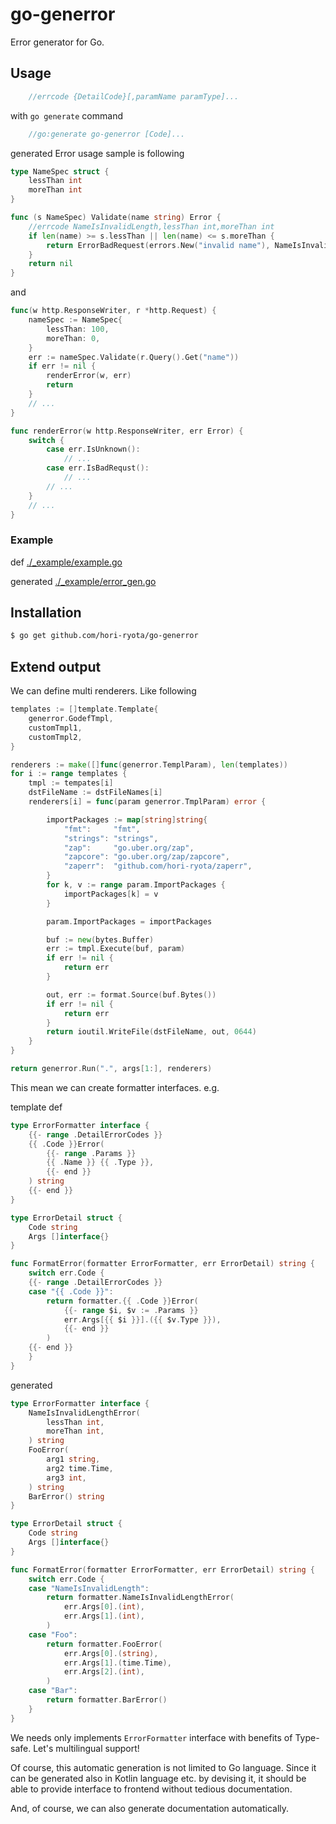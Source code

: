 # go-generror

Error generator for Go.

## Usage

```go
    //errcode {DetailCode}[,paramName paramType]...
```

with `go generate` command

```go
    //go:generate go-generror [Code]...
```

generated Error usage sample is following

```go
type NameSpec struct {
    lessThan int
    moreThan int
}

func (s NameSpec) Validate(name string) Error {
    //errcode NameIsInvalidLength,lessThan int,moreThan int
    if len(name) >= s.lessThan || len(name) <= s.moreThan {
        return ErrorBadRequest(errors.New("invalid name"), NameIsInvalidLengthError(s.lessThan, s.moreThan))
    }
    return nil
}
```

and

```go
func(w http.ResponseWriter, r *http.Request) {
    nameSpec := NameSpec{
        lessThan: 100,
        moreThan: 0,
    }
    err := nameSpec.Validate(r.Query().Get("name"))
    if err != nil {
        renderError(w, err)
        return
    }
    // ...
}

func renderError(w http.ResponseWriter, err Error) {
    switch {
        case err.IsUnknown():
            // ...
        case err.IsBadRequst():
            // ...
        // ...
    }
    // ...
}
```

### Example

def
[./_example/example.go](./_example/example.go)

generated
[./_example/error_gen.go](./_example/error_gen.go)

## Installation

```sh
$ go get github.com/hori-ryota/go-generror
```

## Extend output

We can define multi renderers. Like following

```go
templates := []template.Template{
    generror.GodefTmpl,
    customTmpl1,
    customTmpl2,
}

renderers := make([]func(generror.TemplParam), len(templates))
for i := range templates {
    tmpl := tempates[i]
    dstFileName := dstFileNames[i]
    renderers[i] = func(param generror.TmplParam) error {

        importPackages := map[string]string{
            "fmt":     "fmt",
            "strings": "strings",
            "zap":     "go.uber.org/zap",
            "zapcore": "go.uber.org/zap/zapcore",
            "zaperr":  "github.com/hori-ryota/zaperr",
        }
        for k, v := range param.ImportPackages {
            importPackages[k] = v
        }

        param.ImportPackages = importPackages

        buf := new(bytes.Buffer)
        err := tmpl.Execute(buf, param)
        if err != nil {
            return err
        }

        out, err := format.Source(buf.Bytes())
        if err != nil {
            return err
        }
        return ioutil.WriteFile(dstFileName, out, 0644)
    }
}

return generror.Run(".", args[1:], renderers)
```

This mean we can create formatter interfaces. e.g.

template def

```go
type ErrorFormatter interface {
    {{- range .DetailErrorCodes }}
    {{ .Code }}Error(
        {{- range .Params }}
        {{ .Name }} {{ .Type }},
        {{- end }}
    ) string
    {{- end }}
}

type ErrorDetail struct {
    Code string
    Args []interface{}
}

func FormatError(formatter ErrorFormatter, err ErrorDetail) string {
    switch err.Code {
    {{- range .DetailErrorCodes }}
    case "{{ .Code }}":
        return formatter.{{ .Code }}Error(
            {{- range $i, $v := .Params }}
            err.Args[{{ $i }}].({{ $v.Type }}),
            {{- end }}
        )
    {{- end }}
    }
}
```

generated

```go
type ErrorFormatter interface {
    NameIsInvalidLengthError(
        lessThan int,
        moreThan int,
    ) string
    FooError(
        arg1 string,
        arg2 time.Time,
        arg3 int,
    ) string
    BarError() string
}

type ErrorDetail struct {
    Code string
    Args []interface{}
}

func FormatError(formatter ErrorFormatter, err ErrorDetail) string {
    switch err.Code {
    case "NameIsInvalidLength":
        return formatter.NameIsInvalidLengthError(
            err.Args[0].(int),
            err.Args[1].(int),
        )
    case "Foo":
        return formatter.FooError(
            err.Args[0].(string),
            err.Args[1].(time.Time),
            err.Args[2].(int),
        )
    case "Bar":
        return formatter.BarError()
    }
}
```

We needs only implements `ErrorFormatter` interface with benefits of Type-safe. Let's multilingual support!

Of course, this automatic generation is not limited to Go language. Since it can be generated also in Kotlin language etc. by devising it, it should be able to provide interface to frontend without tedious documentation.

And, of course, we can also generate documentation automatically.
